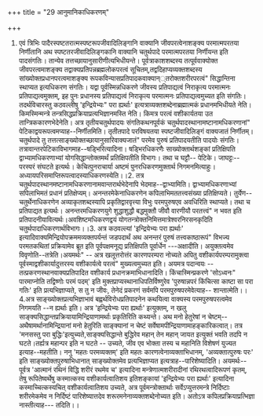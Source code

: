 +++
title = "29 आनुमानिकाधिकरणम्"

+++
1. एवं त्रिभिः पादैरस्पष्टतरात्मस्पष्टरूपजीवादिलिङ्गानि वाक्यानि जीवपरत्वेनाशङ्क्य परमात्मपरतया निर्णीतानि अथ स्पष्टतरजीवादिलिङ्गकानि वाक्यानि चतुर्थपादे परमात्मपरतया निर्णीयन्त इति पादसंगतिः। तान्येव तत्तच्छायानुसारीणीत्यभिधीयन्ते। पूर्वत्राकाशशब्दस्य तत्पूर्ववाक्योक्त जीवपरत्वमाशङ्क्य तद्वाक्यप्रतिपन्नब्रह्मलोकपरत्वं सूचितम्,तद्वदिहाप्यव्यक्तशब्दस्य सांख्योक्तप्रधानपरत्वमाशङ्क्य रूपकविन्यासप्रतिपादकवाक्यान््तरोक्तशरीरपरत्वं" सिद्धान्तिना स्थाप्यत इत्यधिकरण संगतिः। यद्वा पूर्वस्मिन्नधिकरणे जीवस्य प्रतिपाद्यत्वं निराकृत्य परमात्मनः प्रतिपाद्यत्वमुक्तम्, इह पुनः प्रधानस्य प्रतिपाद्यत्वं निराकृत्य परमात्मनः प्रतिपाद्यत्वमुच्यत इति संगतिः। तदर्थविचारस्तु कठवल्लीषु 'इन्द्रियेभ्यः" परा ह्यर्थाः' इत्यत्राव्यक्तशब्देनाब्रह्मात्मकं प्रधानमभिधीयते नेति। किमस्मिन्मन्त्रे तन्त्रसिद्धप्रक्रियाप्रत्यभिज्ञानमस्ति नेति। किमत्र परत्वं वशीकार्यतया उत तान्त्रिककारणभेदेनेति। अत्र तृतीयचतुर्थपादयः संगतिकथनपूर्वकं चतुर्थपादस्थानामष्टानामधिकरणानां" पेटिकाद्वयरूपत्वमप्याह--निर्णीतमिति। तृतीतपादे परविषयतया स्पष्टजीवादिलिङ्गं वाक्यजातं निर्णीतम्। चतुर्थपादे तु तत्तत्साङ्ख्योक्तच्छायानुसारिवाक्यजातं" परमेव पुरुषं प्रतिपादयतीति पादयोः संगतिः। तत्रावान्तरपेटिकाविभागमाह--षड्भिरित्यादिना। षड्भिरधिकरणैः साख्योक्तार्थशङ्कां प्रतिक्षिपति द्वाभ्यामधिकरणाभ्यां योगसिद्धान्तोक्तमर्थं प्रतिक्षिपतीति विभागः। तथा च घट्टौ-- पेटिके। जाघट्टः-- परस्परं संघटते इत्यर्थः। केचित्पुनराचार्या अष्टमं पुनरधिकरणमुक्तार्थ निगमनमित्याहुः। अध्यायपरिसमाप्तिरूपत्वादस्याधिकरणस्येति।।2. तत्र चतुर्थपादस्थानमष्टानामधिकरणानामवान्तरार्थभेदेनापि भेदमाह--द्वाभ्यामिति। द्वाभ्यामधिकरणाभ्यां सपिलाभिमतं प्रधानं प्रतिक्षेप्यम्। अनन्तरमेकेनाधिकरणेन कपिलाभिमततत्त्वसंख्या प्रतिक्षिप्यते। तुर्येण-- चतुर्थेनाधिकरणेन अव्याकृतशब्दस्यापि प्रकृतिद्वारवृत्त्या विभुः परमपुरुषएव अवधिरिति स्थाप्यते। तथा च प्रतिपाद्यत इत्यर्थः। अनन्तरमधिकरणयुगे शुद्धाशुद्धौ बद्धमुक्तौ जीवौ वारणीयौ परतत्त्वं" न भवत इति प्रतिपादनीयावित्यर्थः।अवशिष्टमधिकरणद्वयं योगतन्त्रोक्तनिमित्तमात्रेश्वरनिरसनकृदिति चतुर्थपादाधिकरणार्थविभागः।।3. अत्र कठवल्ल्यां 'इन्द्रियेभ्यः परा ह्यर्थाः' इत्यादिवाक्यमिन्द्रियोपक्रममव्यक्तपर्यन्तं जडपदार्थं अथ अनन्तरं पुरुषं तत्त्वकाष्ठारूपं" विभज्य परमतकथितां प्रक्रियामेव ब्रूत इति पूर्वपक्षमनूद्य प्रतिक्षिपति पूर्वार्धेन ---अक्षादीति। अयुक्तत्वमेव विवृणोति--तत्रेति।अयमर्थः" -- अत्र खलूत्तरोत्तंर कारणपरम्परा नोच्यते अपितु वशीकार्यपरम्परामुक्त्वा पूर्वस्माद्वशीकार्यादुत्तरस्य वशीकार्यत्वे परत्वं" मुख्यत्वमुच्यत इति। अयमत्र पदान्वयः -- तत्प्रकरणस्थानवाक्यप्रतिपादित वशीकार्य प्रधानक्रमाभिधानादिति। किंचास्मिन्प्रकरणे 'सोऽध्वनः" पारमाप्नोति तद्विष्णोः परमं पदम्' इति मुक्तप्राप्यस्थानाधिपतिर्विष्णुरेव 'पुरुषान्नपरं किंचित्सा काष्टा सा परा गतिः' इति प्रत्यभिज्ञाप्यते, स तु न जीवः, तेनेदं प्रकरणं सर्वमपि परमपुरुषपरमेवेत्याह-- शान्तात्मेति।।4.अत्र साङ्ख्योक्तप्रत्यभिज्ञाभावं बह्वर्थविरोधप्रतिपादनेन कथयित्वा वाक्यस्य परमपुरुषपरत्वमेव निगमयति --न ह्यर्थाः इति। अत्र 'इन्द्रियेभ्यः परा ह्यर्थाः' इत्युक्तम्, न खलु साङ्क्यसिद्धान्तप्रक्रियायामिन्द्रियाणामर्थाः प्रकृतिरिति कथ्यन्ते। अथ मनो हेतुरेषां न चेष्टम्-- अथैषामर्थानामिन्द्रियानां मनो हेतुरिति साङ्क्यानां न चेष्टं सर्वेषामपीन्द्रियाणामाहङ्कारिकत्वात्। तत्र 'मनसस्तु परा बुद्धिः'इत्युच्यते,साङ्क्यसिद्धान्ते बुद्धिरेव महान् तेन महान् जायत इत्युक्तं भवति तदपि न घटते।तर्ह्यत्र महान्पर इति न घटते -- उच्यते, जीव एव भोक्ता तस्य च महानिति विशेषणं युज्यत इत्याह--महतीति। ननु 'महतः परमव्यक्तम्' इति महतः कारणत्वेनाव्यक्ताभिधानम्, 'अव्यक्तात्पुरुषः परः' इति साङ्ख्योक्तपुरुषाभिधानात् साङ्ख्योक्तमेव प्रत्यभिज्ञाप्यत इत्यत्राह--पारिशेष्यादिति। अयमर्थः-- पूर्वत्र 'आत्मानं रथिनं विद्धि शरीरं रथमेव च' इत्यादिना मन्त्रेणात्मशरीरादीनां रथिरथत्वादिरूपणं कृतम्, तेषु रूपितेष्वर्थेषु कस्मात्कस्य वशीकार्यत्वातिशय इतिशङ्कायां 'इन्द्रियेभ्यः परा ह्यर्थाः' इत्यादिना कस्माच्चित्कस्यचित् वशीकार्यत्वातिशय उच्यते, अत्र पूर्वमन्त्रोक्तार्थाः सर्वेऽप्युत्तरमन्त्रे निर्दिष्टाः शरीरमेकमेव न निर्दिष्टं पारिशेष्यात्तदेव शरूरमनेनाव्यक्तशब्देनोच्यत इति। अतोऽत्र कपिलप्रक्रियाप्रत्भिज्ञा नास्तीत्याह--- तदिति।।